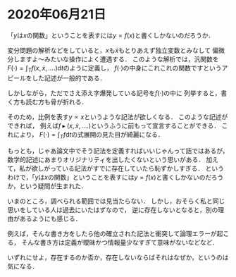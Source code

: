 # 2020年06月21日 


「$y$は$x$の関数」ということを表すには$y=f(x)$と書くしかないのだろうか．


変分問題の解析などをしていると，$x$も$\dot{x}$もとりあえず独立変数とみなして
偏微分しますよ～みたいな操作によく遭遇する．
このような解析では，汎関数を$F(\cdot) = \int_{T} f(x,\dot{x},....) \mathrm{d}t$のように定義し，
$f(\cdot)$の中身にこれこれの関数ですというアピールをした記述が一般的である．


しかしながら，ただでさえ添え字爆発している記号を$f(\cdot)$の中に
列挙すると，書く方も読む方も骨が折れる．


そのため，比例を表す$y \propto x$というような記法が欲しくなる．
このような記述ができれば，
例えば$f \blacktriangleright (x,\dot{x},....)$というふうに前もって宣言することができる．
これにより，
$F(\cdot) = \int_{T} f \mathrm{d}t$の式展開の見た目が綺麗になる．



もっとも，じゃあ論文中でそう記法を定義すればいいじゃんって話ではあるが，
数学的記述にあまりオリジナリティを出したくないという思いがある．
加えて，私が欲しがっている記法がすでに存在していたら恥ずかしすぎる．
というわけで，「$y$は$x$の関数」ということを表すには$y=f(x)$と書くしかないのだろうか，という疑問が生まれた．


いまのところ，調べられる範囲では見当たらない．
しかし，おそらく私と同じ思いをしている人は過去にいたはずなので，
逆に存在しないとなると，別の理由があるようにも感じる．



例えば，そんな書き方をしたら他の確立された記法と衝突して論理エラーが起こる，
そんな書き方は定義が曖昧かつ情報量少なすぎて意味がないなどなど．


いずれにせよ，存在するのか否か，存在しないならばそれはなぜか，というのは気になる．